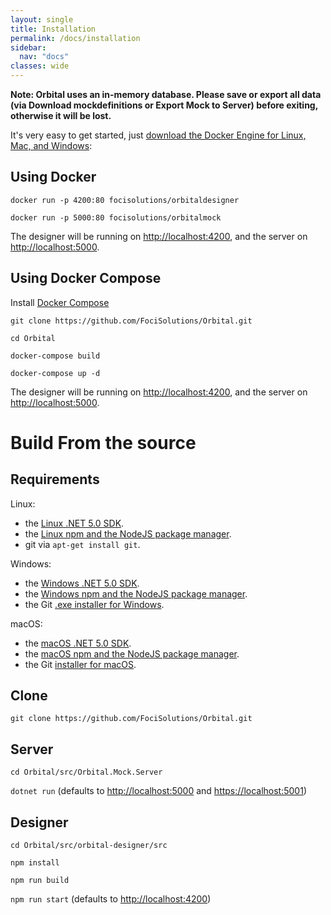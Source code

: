 ```yaml
---
layout: single
title: Installation
permalink: /docs/installation
sidebar:
  nav: "docs"
classes: wide
---
```


**Note: Orbital uses an in-memory database. Please save or export all data (via Download mockdefinitions or Export Mock to Server) before exiting, otherwise it will be lost.**

It's very easy to get started, just [download the Docker Engine for Linux, Mac, and Windows](https://hub.docker.com/?overlay=onboarding):

## Using Docker

`docker run -p 4200:80 focisolutions/orbitaldesigner`

`docker run -p 5000:80 focisolutions/orbitalmock`

The designer will be running on <http://localhost:4200>, and the server on <http://localhost:5000>.

## Using Docker Compose

Install [Docker Compose](https://docs.docker.com/compose/install/)

`git clone https://github.com/FociSolutions/Orbital.git`

`cd Orbital`

`docker-compose build`

`docker-compose up -d`

The designer will be running on <http://localhost:4200>, and the server on <http://localhost:5000>.

# Build From the source

## Requirements

Linux:

- the [Linux .NET 5.0 SDK](https://docs.microsoft.com/dotnet/core/install/linux-package-managers).
- the [Linux npm and the NodeJS package manager](https://nodejs.org/en/download/package-manager/).
- git via `apt-get install git`.

Windows:

- the [Windows .NET 5.0 SDK](https://dotnet.microsoft.com/en-us/download/dotnet/thank-you/sdk-5.0.407-windows-x64-installer).
- the [Windows npm and the NodeJS package manager](https://nodejs.org/en/download/).
- the Git [.exe installer for Windows](https://git-scm.com/download/win).

macOS:

- the [macOS .NET 5.0 SDK](https://dotnet.microsoft.com/en-us/download/dotnet/thank-you/sdk-5.0.407-macos-x64-installer).
- the [macOS npm and the NodeJS package manager](https://nodejs.org/en/download/).
- the Git [installer for macOS](https://git-scm.com/download/mac).

## Clone

`git clone https://github.com/FociSolutions/Orbital.git`

## Server

`cd Orbital/src/Orbital.Mock.Server`

`dotnet run` (defaults to <http://localhost:5000> and <https://localhost:5001>)

## Designer

`cd Orbital/src/orbital-designer/src`

`npm install`

`npm run build`

`npm run start` (defaults to <http://localhost:4200>)
